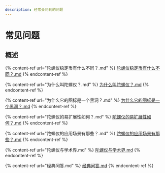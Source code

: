 ```yaml
---
description: 经常会问到的问题
---
```


# 常见问题

## 概述

{% content-ref url="陀螺仪稳定币有什么不同？.md" %}
[陀螺仪稳定币有什么不同？.md](陀螺仪稳定币有什么不同？.md)
{% endcontent-ref %}

{% content-ref url="为什么叫陀螺仪？.md" %}
[为什么叫陀螺仪？.md](为什么叫陀螺仪？.md)
{% endcontent-ref %}

{% content-ref url="为什么它的图标是一个黑洞？.md" %}
[为什么它的图标是一个黑洞？.md](为什么它的图标是一个黑洞？.md)
{% endcontent-ref %}

{% content-ref url="陀螺仪的易扩展性如何？.md" %}
[陀螺仪的易扩展性如何？.md](陀螺仪的易扩展性如何？.md)
{% endcontent-ref %}

{% content-ref url="陀螺仪的应用场景有那些？.md" %}
[陀螺仪的应用场景有那些？.md](陀螺仪的应用场景有那些？.md)
{% endcontent-ref %}

{% content-ref url="陀螺仪与学术界.md" %}
[陀螺仪与学术界.md](陀螺仪与学术界.md)
{% endcontent-ref %}

{% content-ref url="经典问答.md" %}
[经典问答.md](经典问答.md)
{% endcontent-ref %}


